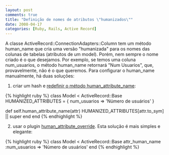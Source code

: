 ```yaml
---
layout: post
comments: true
title: "Definição de nomes de atributos \"humanizados\""
date: 2008-04-17
categories: [Ruby, Rails, Active Record]
---
```

A classe ActiveRecord::ConnectionAdapters::Column tem um método human_name que cria uma versão "humanizada" para os nomes das colunas de tabelas (atributos de um model). Porém, nem sempre o nome criado é o que desejamos. Por exemplo, se temos uma coluna num_usuarios, o método human_name retornará "Num Usuarios", que, provavelmente, não é o que queremos. Para configurar o human_name manualmente, há duas soluções:

1. criar um hash e [redefinir o método human_attribute_name](http://henrik.nyh.se/2007/12/change-displayed-column-name-in-rails-validation-messages):

{% highlight ruby %}
class Model < ActiveRecord::Base
  HUMANIZED_ATTRIBUTES = {
    num_usuarios => 'Número de usuários'
  }

  def self.human_attribute_name(attr)
    HUMANIZED_ATTRIBUTES[attr.to_sym] || super
  end
end
{% endhighlight  %}

2. usar o plugin [human_attribute_override](http://agilewebdevelopment.com/plugins/human_attribute_override). Esta solução é mais simples e elegante:

{% highlight ruby %}
class Model < ActiveRecord::Base
  attr_human_name :num_usuarios => 'Número de usuários'
end
{% endhighlight  %}
